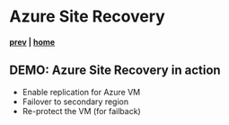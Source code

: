 # Azure Site Recovery

#### [prev](./drtesting.md) | [home](./readme.md)  

## DEMO: Azure Site Recovery in action

- Enable replication for Azure VM 
- Failover to secondary region
- Re-protect the VM (for failback)

